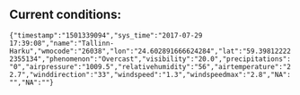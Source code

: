 ## Current conditions: 
 ``` {"timestamp":"1501339094","sys_time":"2017-07-29 17:39:08","name":"Tallinn-Harku","wmocode":"26038","lon":"24.602891666624284","lat":"59.398122222355134","phenomenon":"Overcast","visibility":"20.0","precipitations":"0","airpressure":"1009.5","relativehumidity":"56","airtemperature":"22.7","winddirection":"33","windspeed":"1.3","windspeedmax":"2.8","NA":"","NA":""} ```
